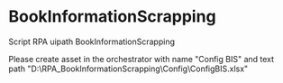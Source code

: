 # BookInformationScrapping
Script RPA uipath BookInformationScrapping


Please create asset in the orchestrator with name  "Config BIS" and text path "D:\RPA_BookInformationScrapping\Config\ConfigBIS.xlsx"
